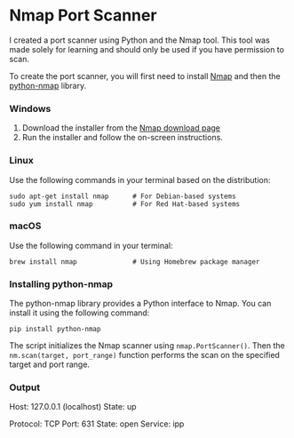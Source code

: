 # Nmap Port Scanner
I created a port scanner using Python and the Nmap tool.  This tool was made solely for learning and should only be used if you have permission to scan.

To create the port scanner, you will first need to install [Nmap](https://nmap.org/) and then the [python-nmap](https://pypi.org/project/python-nmap/) library.

### Windows
1. Download the installer from the [Nmap download page](https://nmap.org/download)
2. Run the installer and follow the on-screen instructions.

### Linux
Use the following commands in your terminal based on the distribution:
```
sudo apt-get install nmap      # For Debian-based systems
sudo yum install nmap          # For Red Hat-based systems
```

### macOS
Use the following command in your terminal:
```
brew install nmap              # Using Homebrew package manager
```

### Installing python-nmap
The python-nmap library provides a Python interface to Nmap.  You can install it using the following command:
```
pip install python-nmap
```

The script initializes the Nmap scanner using ```nmap.PortScanner()```.  Then the ```nm.scan(target, port_range)``` function performs the scan on the specified target and port range.

### Output
Host: 127.0.0.1 (localhost)
State: up

Protocol: TCP
Port: 631 State: open Service: ipp
